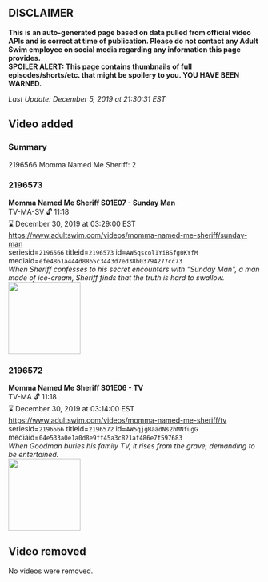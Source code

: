 ## DISCLAIMER
**This is an auto-generated page based on data pulled from official video APIs and is correct at time of publication. Please do not contact any Adult Swim employee on social media regarding any information this page provides.**  
**SPOILER ALERT: This page contains thumbnails of full episodes/shorts/etc. that might be spoilery to you. YOU HAVE BEEN WARNED.**  

_Last Update: December 5, 2019 at 21:30:31 EST_
## Video added
### Summary
2196566 Momma Named Me Sheriff: 2  
### 2196573
**Momma Named Me Sheriff S01E07 - Sunday Man**  
TV-MA-SV 🔓 11:18  
⌛ December 30, 2019 at 03:29:00 EST  
https://www.adultswim.com/videos/momma-named-me-sheriff/sunday-man  
seriesid=`2196566` titleid=`2196573` id=`AW5qscol1YiBSfg0KYfM` mediaid=`efe4861a444d8865c3443d7ed38b03794277cc73`  
_When Sheriff confesses to his secret encounters with "Sunday Man", a man made of ice-cream, Sheriff finds that the truth is hard to swallow._  
<a href="https://media.cdn.adultswim.com/uploads/20191119/thumbnails/2_1911191641325-MommaNamedMeSheriff_107_dup-20190507.jpg"><img src="https://media.cdn.adultswim.com/uploads/20191119/thumbnails/2_1911191641325-MommaNamedMeSheriff_107_dup-20190507.jpg" height="144px" /></a>
### 2196572
**Momma Named Me Sheriff S01E06 - TV**  
TV-MA 🔓 11:18  
⌛ December 30, 2019 at 03:14:00 EST  
https://www.adultswim.com/videos/momma-named-me-sheriff/tv  
seriesid=`2196566` titleid=`2196572` id=`AW5qjgBaadNs2hMNfugG` mediaid=`04e533a0e1a0d8e9ff45a3c821af486e7f597683`  
_When Goodman buries his family TV, it rises from the grave, demanding to be entertained._  
<a href="https://media.cdn.adultswim.com/uploads/20191114/thumbnails/2_1911141035140-MommaNamedMeSheriff_106_dup-20190514.jpg"><img src="https://media.cdn.adultswim.com/uploads/20191114/thumbnails/2_1911141035140-MommaNamedMeSheriff_106_dup-20190514.jpg" height="144px" /></a>
## Video removed
No videos were removed.  
